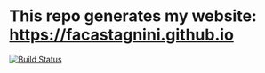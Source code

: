 # This repo generates my website: https://facastagnini.github.io

[![Build Status](https://travis-ci.org/facastagnini/facastagnini.github.io.svg?branch=master)](https://travis-ci.org/facastagnini.github.io)
